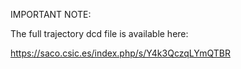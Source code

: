 IMPORTANT NOTE:

The full trajectory dcd file is available here:

https://saco.csic.es/index.php/s/Y4k3QczqLYmQTBR
